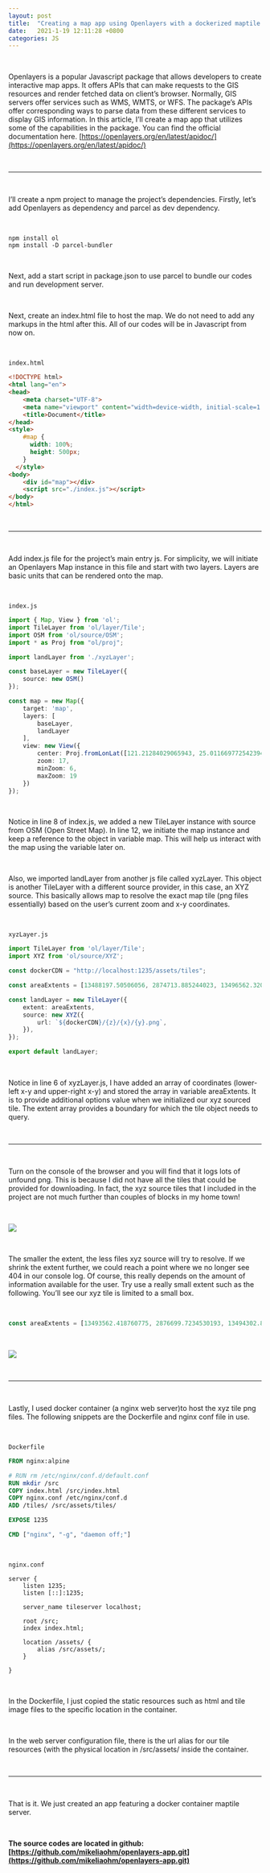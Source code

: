 ```yaml
---
layout: post
title:  "Creating a map app using Openlayers with a dockerized maptile server."
date:   2021-1-19 12:11:28 +0800
categories: JS
---
```


<br />

Openlayers is a popular Javascript package that allows developers to create interactive map apps. It offers APIs that can make requests to the GIS resources and render fetched data on client’s browser. Normally, GIS servers offer services such as WMS, WMTS, or WFS. The package’s APIs offer corresponding ways to parse data from these different services to display GIS information. In this article, I’ll create a map app that utilizes some of the capabilities in the package. You can find the official documentation here. [https://openlayers.org/en/latest/apidoc/](https://openlayers.org/en/latest/apidoc/)

<br />

---

<br />

I’ll create a npm project to manage the project’s dependencies. Firstly, let’s add Openlayers as dependency and parcel as dev dependency.

<br />

```
npm install ol
npm install -D parcel-bundler
```

<br />

Next, add a start script in package.json to use parcel to bundle our codes and run development server.

<br />

Next, create an index.html file to host the map. We do not need to add any markups in the html after this. All of our codes will be in Javascript from now on.

<br />

`index.html`
```html
<!DOCTYPE html>
<html lang="en">
<head>
    <meta charset="UTF-8">
    <meta name="viewport" content="width=device-width, initial-scale=1.0">
    <title>Document</title>
</head>
<style>
    #map {
      width: 100%;
      height: 500px;
    }
  </style>
<body>
    <div id="map"></div>
    <script src="./index.js"></script>
</body>
</html>
```

<br />

---

<br />

Add index.js file for the project’s main entry js. For simplicity, we will initiate an Openlayers Map instance in this file and start with two layers. Layers are basic units that can be rendered onto the map.

<br />

`index.js`
```typescript
import { Map, View } from 'ol';
import TileLayer from 'ol/layer/Tile';
import OSM from 'ol/source/OSM';
import * as Proj from "ol/proj";

import landLayer from './xyzLayer';

const baseLayer = new TileLayer({
    source: new OSM()
});

const map = new Map({
    target: 'map',
    layers: [
        baseLayer,
        landLayer
    ],
    view: new View({
        center: Proj.fromLonLat([121.21284029065943, 25.011669772542394]),
        zoom: 17,
        minZoom: 6,
        maxZoom: 19
    })
});
```

<br />

Notice in line 8 of index.js, we added a new TileLayer instance with source from OSM (Open Street Map). In line 12, we initiate the map instance and keep a reference to the object in variable map. This will help us interact with the map using the variable later on.

<br />

Also, we imported landLayer from another js file called xyzLayer. This object is another TileLayer with a different source provider, in this case, an XYZ source. This basically allows map to resolve the exact map tile (png files essentially) based on the user’s current zoom and x-y coordinates.

<br />

`xyzLayer.js`
```typescript
import TileLayer from 'ol/layer/Tile';
import XYZ from 'ol/source/XYZ';

const dockerCDN = "http://localhost:1235/assets/tiles";

const areaExtents = [13488197.50506056, 2874713.885244023, 13496562.320206212, 2880071.653151566];

const landLayer = new TileLayer({
    extent: areaExtents,
    source: new XYZ({
        url: `${dockerCDN}/{z}/{x}/{y}.png`,
    }),
});

export default landLayer;
```

<br />

Notice in line 6 of xyzLayer.js, I have added an array of coordinates (lower-left x-y and upper-right x-y) and stored the array in variable areaExtents. It is to provide additional options value when we initialized our xyz sourced tile. The extent array provides a boundary for which the tile object needs to query.

<br />

---

<br />

Turn on the console of the browser and you will find that it logs lots of unfound png. This is because I did not have all the tiles that could be provided for downloading. In fact, the xyz source tiles that I included in the project are not much further than couples of blocks in my home town!

<br />

![](/assets/images/openlayers/char1.webp)

<br />

The smaller the extent, the less files xyz source will try to resolve. If we shrink the extent further, we could reach a point where we no longer see 404 in our console log. Of course, this really depends on the amount of information available for the user. Try use a really small extent such as the following. You’ll see our xyz tile is limited to a small box.

<br />

```typescript
const areaExtents = [13493562.418760775, 2876699.7234530193, 13494302.859017791, 2877375.924600978];
```

<br />

![](/assets/images/openlayers/char2.webp)

<br />

---

<br />

Lastly, I used docker container (a nginx web server)to host the xyz tile png files. The following snippets are the Dockerfile and nginx conf file in use.

<br />

`Dockerfile`
```dockerfile
FROM nginx:alpine

# RUN rm /etc/nginx/conf.d/default.conf
RUN mkdir /src
COPY index.html /src/index.html
COPY nginx.conf /etc/nginx/conf.d
ADD /tiles/ /src/assets/tiles/

EXPOSE 1235

CMD ["nginx", "-g", "daemon off;"]
```

<br />

`nginx.conf`
```
server {
    listen 1235;
    listen [::]:1235;

    server_name tileserver localhost;

    root /src;
    index index.html;

    location /assets/ {
        alias /src/assets/;
    }

}
```

<br />

In the Dockerfile, I just copied the static resources such as html and tile image files to the specific location in the container.

<br />

In the web server configuration file, there is the url alias for our tile resources (with the physical location in /src/assets/ inside the container.

<br />

---

<br />

That is it. We just created an app featuring a docker container maptile server.

<br />

**The source codes are located in github: [https://github.com/mikeliaohm/openlayers-app.git](https://github.com/mikeliaohm/openlayers-app.git)**
